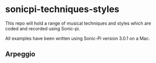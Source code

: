 # sonicpi-techniques-styles

This repo will hold a range of musical techniques and styles which are coded and recorded using Sonic-pi.

All examples have been written using Sonic-Pi version 3.0.1 on a Mac.

## Arpeggio
